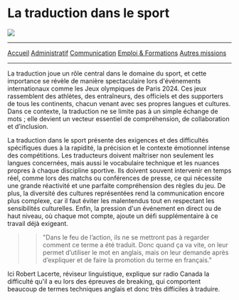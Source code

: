 # **La traduction dans le sport**

![](https://tradupla.com/wp-content/uploads/2018/03/deportes-300x200.jpg.webp)


***

[Accueil](https://github.com/Aime3329/Aime/blob/main/index.md) [Administratif](https://github.com/Aime3329/Aime/blob/main/administratif.md) [Communication](https://github.com/Aime3329/Aime/blob/main/Communication.md) [Emploi & Formations](https://github.com/Aime3329/Aime/blob/main/Emploi%20et%20formation.md) [Autres missions](https://github.com/Aime3329/Aime/blob/main/autres.md)

***


La traduction joue un rôle central dans le domaine du sport, et cette importance se révèle de manière spectaculaire lors d'événements internationaux comme les Jeux olympiques de Paris 2024. Ces jeux rassemblent des athlètes, des entraîneurs, des officiels et des supporters de tous les continents, chacun venant avec ses propres langues et cultures. Dans ce contexte, la traduction ne se limite pas à un simple échange de mots ; elle devient un vecteur essentiel de compréhension, de collaboration et d’inclusion.

La traduction dans le sport présente des exigences et des difficultés spécifiques dues à la rapidité, la précision et le contexte émotionnel intense des compétitions. Les traducteurs doivent maîtriser non seulement les langues concernées, mais aussi le vocabulaire technique et les nuances propres à chaque discipline sportive. Ils doivent souvent intervenir en temps réel, comme lors des matchs ou conférences de presse, ce qui nécessite une grande réactivité et une parfaite compréhension des règles du jeu. De plus, la diversité des cultures représentées rend la communication encore plus complexe, car il faut éviter les malentendus tout en respectant les sensibilités culturelles. Enfin, la pression d'un événement en direct ou de haut niveau, où chaque mot compte, ajoute un défi supplémentaire à ce travail déjà exigeant.

>> "Dans le feu de l’action, ils ne se mettront pas à regarder comment ce terme a été traduit. Donc quand ça va vite, on leur permet d’utiliser le mot en anglais, mais on leur demande après d’expliquer et de faire la promotion du terme en français." 

Ici Robert Lacerte, réviseur linguistique, explique sur radio Canada la difficulté qu'il a eu lors des épreuves de breaking, qui comportent beaucoup de termes techniques anglais et donc très difficiles à traduire.


